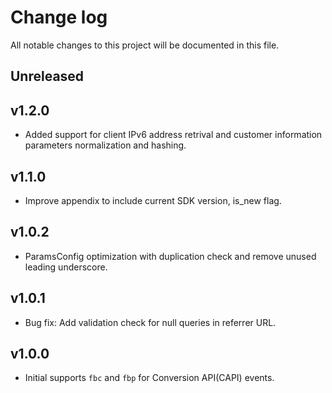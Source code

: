 # Change log

All notable changes to this project will be documented in this file.

## Unreleased

## v1.2.0
- Added support for client IPv6 address retrival and customer information parameters normalization and hashing.

## v1.1.0
- Improve appendix to include current SDK version, is_new flag.

## v1.0.2
- ParamsConfig optimization with duplication check and remove unused leading underscore.

## v1.0.1
- Bug fix: Add validation check for null queries in referrer URL.

## v1.0.0

- Initial supports `fbc` and `fbp` for Conversion API(CAPI) events.
